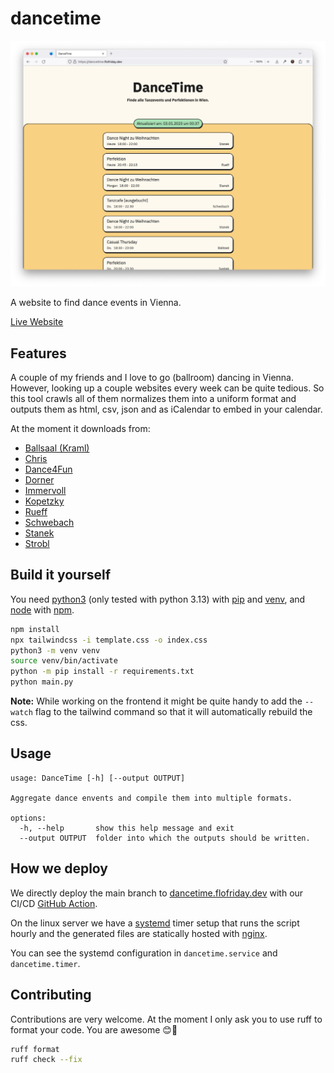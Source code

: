 # dancetime

![screenshot](screenshot.png)

A website to find dance events in Vienna.

[Live Website](https://dancetime.flofriday.dev/)

## Features

A couple of my friends and I love to go (ballroom) dancing in Vienna. However,
looking up a couple websites every week can be quite tedious. So this tool
crawls all of them normalizes them into a uniform format and outputs them as
html, csv, json and as iCalendar to embed in your calendar.

At the moment it downloads from:
- [Ballsaal (Kraml)](https://www.ballsaal.at/termine_tickets/?no_cache=1)
- [Chris](https://www.tanzschulechris.at/perfektionen/tanzcafe_wien_1)
- [Dance4Fun](https://danceforfun.at/termine/)
- [Dorner](https://tanzdorner.at/#perfektion)
- [Immervoll](https://www.tanzschule-immervoll.at/events/)
- [Kopetzky](https://kopetzky.at/Perfektion)
- [Rueff](https://tanzschulerueff.at/)
- [Schwebach](https://schwebach.at/events/)
- [Stanek](https://tanzschulestanek.at/)
- [Strobl](https://www.tanzschule-strobl.at/perfektion.html)

## Build it yourself

You need [python3](https://www.python.org/downloads/) (only tested with python 3.13)
with [pip](https://pip.pypa.io/en/stable/) and [venv](https://docs.python.org/3/library/venv.html), and [node](https://nodejs.org/en/) with [npm](https://www.npmjs.com/package/npm).

```bash
npm install
npx tailwindcss -i template.css -o index.css
python3 -m venv venv
source venv/bin/activate
python -m pip install -r requirements.txt
python main.py
```

**Note:** While working on the frontend it might be quite handy to add the
`--watch` flag to the tailwind command so that it will automatically rebuild the
css.

## Usage

```
usage: DanceTime [-h] [--output OUTPUT]

Aggregate dance envents and compile them into multiple formats.

options:
  -h, --help       show this help message and exit
  --output OUTPUT  folder into which the outputs should be written.
```

## How we deploy

We directly deploy the main branch to [dancetime.flofriday.dev](https://dancetime.flofriday.dev)
with our CI/CD [GitHub Action](https://docs.github.com/en/actions).

On the linux server we have a [systemd](https://systemd.io/) timer setup that
runs the script hourly and the generated files are statically hosted with
[nginx](https://nginx.org/en/).

You can see the systemd configuration in `dancetime.service` and
`dancetime.timer`.

## Contributing

Contributions are very welcome. At the moment I only ask you to use ruff to
format your code. You are awesome 😊🎉

```bash
ruff format
ruff check --fix
```
